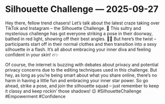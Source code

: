# Silhouette Challenge — 2025-09-27

Hey there, fellow trend chasers! Let’s talk about the latest craze taking over TikTok and Instagram – the Silhouette Challenge. 🌟 This sultry and mysterious challenge has got everyone striking a pose in their doorway, bathed in red light, showing off their best angles. 💃📸 But here’s the twist – participants start off in their normal clothes and then transition into a sexy silhouette in a flash. It’s all about embracing your inner diva and feeling confident in your skin! 🔥✨

Of course, the internet is buzzing with debates about privacy and potential privacy concerns due to the editing techniques used in this challenge. But hey, as long as you’re being smart about what you share online, there’s no harm in having a little fun and embracing your inner star power. So go ahead, strike a pose, and join the silhouette squad – just remember to keep it classy and keep rockin’ those shadows! 😉 #SilhouetteChallenge #Empowerment #Confidence